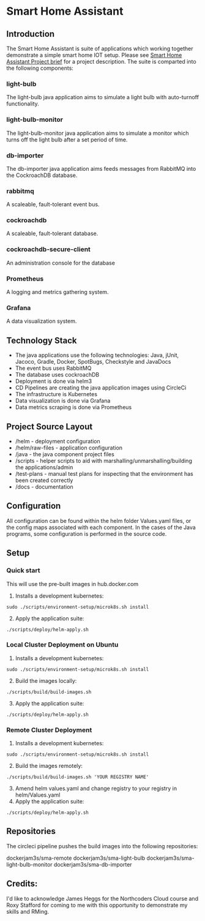 # Smart Home Assistant 

## Introduction

The Smart Home Assistant is suite of applications which working together demonstrate a simple smart home IOT setup. Please see [Smart Home Assistant Project brief](./Brief.pdf) for a project description. The suite is comparted into the following components:

### light-bulb

The light-bulb java application aims to simulate a light bulb with auto-turnoff functionality.

### light-bulb-monitor

The light-bulb-monitor java application aims to simulate a monitor which turns off the light bulb after a set period of time.

### db-importer

The db-importer java application aims feeds messages from RabbitMQ into the CockroachDB database.

### rabbitmq

A scaleable, fault-tolerant event bus.

### cockroachdb

A scaleable, fault-tolerant database.

### cockroachdb-secure-client

An administration console for the database

### Prometheus

A logging and metrics gathering system.

### Grafana

A data visualization system.

## Technology Stack

- The java applications use the following technologies: Java, jUnit, Jacoco, Gradle, Docker, SpotBugs, Checkstyle and JavaDocs
- The event bus uses RabbitMQ
- The database uses cockroachDB
- Deployment is done via helm3
- CD Pipelines are creating the java application images using CircleCi
- The infrastructure is Kubernetes
- Data visualization is done via Grafana
- Data metrics scraping is done via Prometheus

## Project Source Layout

- /helm - deployment configuration
- /helm/raw-files - application configuration
- /java - the java component project files
- /scripts - helper scripts to aid with marshalling/unmarshalling/building the applications/admin
- /test-plans - manual test plans for inspecting that the environment has been created correctly
- /docs - documentation

## Configuration

All configuration can be found within the helm folder Values.yaml files, or the config maps associated with each component. In the cases of the Java programs, some configuration is performed in the source code.

## Setup

### Quick start

This will use the pre-built images in hub.docker.com

1. Installs a development kubernetes:
```
sudo ./scripts/environment-setup/microk8s.sh install 
```
2. Apply the application suite: 
```
./scripts/deploy/helm-apply.sh
```

### Local Cluster Deployment on Ubuntu
1. Installs a development kubernetes:
```
sudo ./scripts/environment-setup/microk8s.sh install 
```
2. Build the images locally: 
```
./scripts/build/build-images.sh
```
3. Apply the application suite: 
```
./scripts/deploy/helm-apply.sh
```

### Remote Cluster Deployment
1. Installs a development kubernetes:
```
sudo ./scripts/environment-setup/microk8s.sh install 
```
2. Build the images remotely: 
```
./scripts/build/build-images.sh 'YOUR REGISTRY NAME'
```
3. Amend helm values.yaml and change registry to your registry in helm/Values.yaml
4. Apply the application suite: 
```
./scripts/deploy/helm-apply.sh
```

## Repositories

The circleci pipeline pushes the build images into the following repositories:

dockerjam3s/sma-remote
dockerjam3s/sma-light-bulb
dockerjam3s/sma-light-bulb-monitor
dockerjam3s/sma-db-importer

## Credits: 

I'd like to acknowledge James Heggs for the Northcoders Cloud course and Roxy Stafford for coming to me with this opportunity to demonstrate my skills and RMing.
